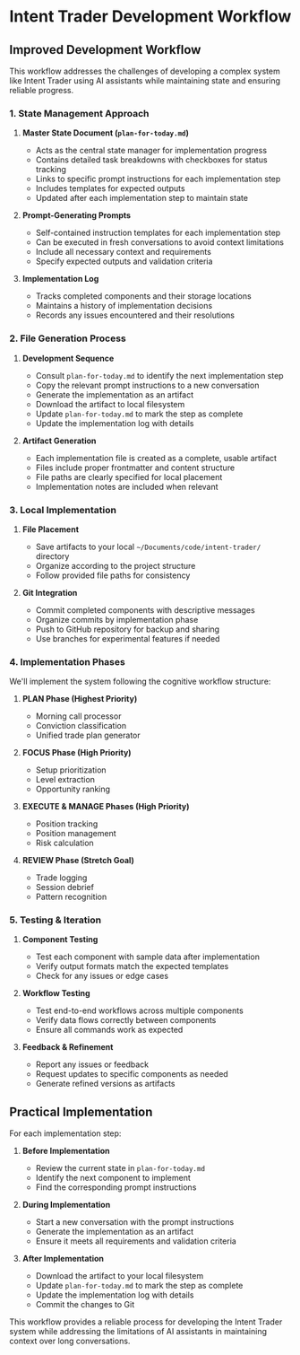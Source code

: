 # Intent Trader Development Workflow

## Improved Development Workflow

This workflow addresses the challenges of developing a complex system like Intent Trader using AI assistants while maintaining state and ensuring reliable progress.

### 1. State Management Approach

1. **Master State Document (`plan-for-today.md`)**
   - Acts as the central state manager for implementation progress
   - Contains detailed task breakdowns with checkboxes for status tracking
   - Links to specific prompt instructions for each implementation step
   - Includes templates for expected outputs
   - Updated after each implementation step to maintain state

2. **Prompt-Generating Prompts**
   - Self-contained instruction templates for each implementation step
   - Can be executed in fresh conversations to avoid context limitations
   - Include all necessary context and requirements
   - Specify expected outputs and validation criteria

3. **Implementation Log**
   - Tracks completed components and their storage locations
   - Maintains a history of implementation decisions
   - Records any issues encountered and their resolutions

### 2. File Generation Process

1. **Development Sequence**
   - Consult `plan-for-today.md` to identify the next implementation step
   - Copy the relevant prompt instructions to a new conversation
   - Generate the implementation as an artifact
   - Download the artifact to local filesystem
   - Update `plan-for-today.md` to mark the step as complete
   - Update the implementation log with details

2. **Artifact Generation**
   - Each implementation file is created as a complete, usable artifact
   - Files include proper frontmatter and content structure
   - File paths are clearly specified for local placement
   - Implementation notes are included when relevant

### 3. Local Implementation

1. **File Placement**
   - Save artifacts to your local `~/Documents/code/intent-trader/` directory
   - Organize according to the project structure
   - Follow provided file paths for consistency

2. **Git Integration**
   - Commit completed components with descriptive messages
   - Organize commits by implementation phase
   - Push to GitHub repository for backup and sharing
   - Use branches for experimental features if needed

### 4. Implementation Phases

We'll implement the system following the cognitive workflow structure:

1. **PLAN Phase (Highest Priority)**
   - Morning call processor
   - Conviction classification
   - Unified trade plan generator

2. **FOCUS Phase (High Priority)**
   - Setup prioritization
   - Level extraction
   - Opportunity ranking

3. **EXECUTE & MANAGE Phases (High Priority)**
   - Position tracking
   - Position management
   - Risk calculation

4. **REVIEW Phase (Stretch Goal)**
   - Trade logging
   - Session debrief
   - Pattern recognition

### 5. Testing & Iteration

1. **Component Testing**
   - Test each component with sample data after implementation
   - Verify output formats match the expected templates
   - Check for any issues or edge cases

2. **Workflow Testing**
   - Test end-to-end workflows across multiple components
   - Verify data flows correctly between components
   - Ensure all commands work as expected

3. **Feedback & Refinement**
   - Report any issues or feedback
   - Request updates to specific components as needed
   - Generate refined versions as artifacts

## Practical Implementation

For each implementation step:

1. **Before Implementation**
   - Review the current state in `plan-for-today.md`
   - Identify the next component to implement
   - Find the corresponding prompt instructions

2. **During Implementation**
   - Start a new conversation with the prompt instructions
   - Generate the implementation as an artifact
   - Ensure it meets all requirements and validation criteria

3. **After Implementation**
   - Download the artifact to your local filesystem
   - Update `plan-for-today.md` to mark the step as complete
   - Update the implementation log with details
   - Commit the changes to Git

This workflow provides a reliable process for developing the Intent Trader system while addressing the limitations of AI assistants in maintaining context over long conversations.
